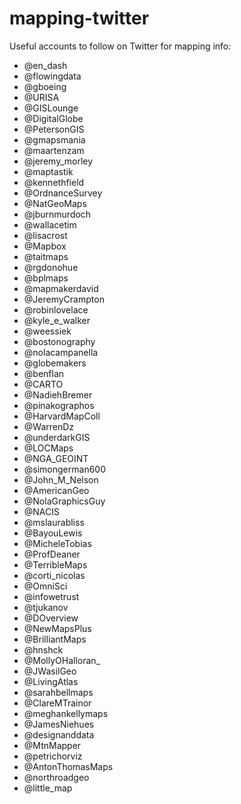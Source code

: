 # mapping-twitter
Useful accounts to follow on Twitter for mapping info:

* @en_dash
* @flowingdata
* @gboeing
* @URISA
* @GISLounge
* @DigitalGlobe
* @PetersonGIS
* @gmapsmania
* @maartenzam
* @jeremy_morley
* @maptastik
* @kennethfield
* @OrdnanceSurvey
* @NatGeoMaps
* @jburnmurdoch
* @wallacetim
* @lisacrost
* @Mapbox
* @taitmaps
* @rgdonohue
* @bplmaps
* @mapmakerdavid
* @JeremyCrampton
* @robinlovelace
* @kyle_e_walker
* @weessiek
* @bostonography
* @nolacampanella
* @globemakers
* @benflan
* @CARTO
* @NadiehBremer
* @pinakographos
* @HarvardMapColl
* @WarrenDz
* @underdarkGIS
* @LOCMaps
* @NGA_GEOINT
* @simongerman600
* @John_M_Nelson
* @AmericanGeo
* @NolaGraphicsGuy
* @NACIS
* @mslaurabliss
* @BayouLewis
* @MicheleTobias
* @ProfDeaner
* @TerribleMaps
* @corti_nicolas
* @OmniSci
* @infowetrust
* @tjukanov
* @DOverview
* @NewMapsPlus
* @BrilliantMaps
* @hnshck
* @MollyOHalloran_
* @JWasilGeo
* @LivingAtlas
* @sarahbellmaps
* @ClareMTrainor
* @meghankellymaps
* @JamesNiehues
* @designanddata
* @MtnMapper
* @petrichorviz
* @AntonThomasMaps
* @northroadgeo
* @little_map
